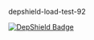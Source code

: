 depshield-load-test-92

[![DepShield Badge](https://cpeters2.dev.depshield.sonatype.org/badges/depshield-load-cpeters2d/depshield-load-test-92/depshield.svg)](https://sonatype.github.io/depshield-github-pages)
